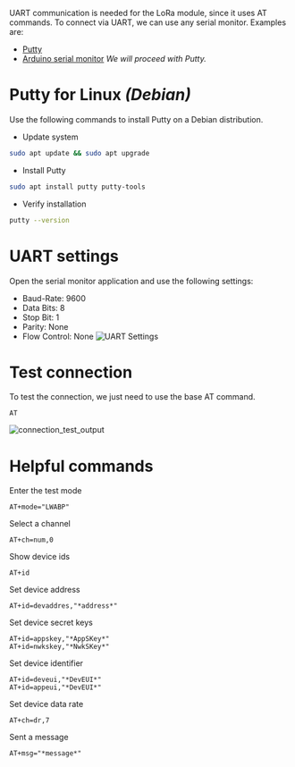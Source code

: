 UART communication is needed for the LoRa module, since it uses AT commands. To connect via UART, we can use any serial monitor. Examples are:
- [Putty](https://www.chiark.greenend.org.uk/~sgtatham/putty/latest.html)
- [Arduino serial monitor](https://www.arduino.cc/en/software)
*We will proceed with Putty.*
# Putty for Linux *(Debian)*
Use the following commands to install Putty on a Debian distribution.
- Update system
``` bash
sudo apt update && sudo apt upgrade
```
- Install Putty
``` bash
sudo apt install putty putty-tools
```
- Verify installation
``` bash
putty --version
```
# UART settings
Open the serial monitor application and use the following settings:
- Baud-Rate:     9600
- Data Bits:        8
- Stop Bit:          1
- Parity:             None
- Flow Control: None
![UART Settings](putty_uart_settings.png)
# Test connection
To test the connection, we just need to use the base AT command.
``` Serial
AT
```
![connection_test_output]()
# Helpful commands
Enter the test mode
``` Serial
AT+mode="LWABP"
```

Select a channel
``` Serial
AT+ch=num,0
```

Show device ids
``` Serial
AT+id
```

Set device address
``` Serial
AT+id=devaddres,"*address*"
```

Set device secret keys
``` Serial
AT+id=appskey,"*AppSKey*"
AT+id=nwkskey,"*NwkSKey*"
```

Set device identifier
``` Serial
AT+id=deveui,"*DevEUI*"
AT+id=appeui,"*DevEUI*"
```

Set device data rate
``` Serial
AT+ch=dr,7
```

Sent a message
``` Serial
AT+msg="*message*"
```
